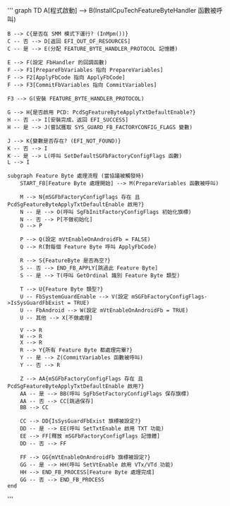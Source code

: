 '''
graph TD
    A[程式啟動] --> B(InstallCpuTechFeatureByteHandler 函數被呼叫)

    B --> C{是否在 SMM 模式下運行? (InMpm())}
    C -- 否 --> D[返回 EFI_OUT_OF_RESOURCES]
    C -- 是 --> E(分配 FEATURE_BYTE_HANDLER_PROTOCOL 記憶體)

    E --> F(設定 FbHandler 的回調函數)
    F --> F1[PrepareFbVariables 指向 PrepareVariables]
    F --> F2[ApplyFbCode 指向 ApplyFbCode]
    F --> F3[CommitFbVariables 指向 CommitVariables]

    F3 --> G(安裝 FEATURE_BYTE_HANDLER_PROTOCOL)

    G --> H{是否啟用 PCD: PcdSgFeatureByteApplyTxtDefaultEnable?}
    H -- 否 --> I[安裝完成，返回 EFI_SUCCESS]
    H -- 是 --> J(嘗試獲取 SYS_GUARD_FB_FACTORYCONFIG_FLAGS 變數)

    J --> K{變數是否存在? (EFI_NOT_FOUND)}
    K -- 否 --> I
    K -- 是 --> L(呼叫 SetDefaultSGFbFactoryConfigFlags 函數)
    L --> I

    subgraph Feature Byte 處理流程 (當協議被觸發時)
        START_FB[Feature Byte 處理開始] --> M(PrepareVariables 函數被呼叫)

        M --> N{mSGFbFactoryConfigFlags 存在 且 PcdSgFeatureByteApplyTxtDefaultEnable 啟用?}
        N -- 是 --> O(呼叫 SgFbInitFactoryConfigFlags 初始化旗標)
        N -- 否 --> P[不做初始化]
        O --> P

        P --> Q(設定 mVtEnableOnAndroidFb = FALSE)
        Q --> R(對每個 Feature Byte 呼叫 ApplyFbCode)

        R --> S{FeatureByte 是否為空?}
        S -- 否 --> END_FB_APPLY[跳過此 Feature Byte]
        S -- 是 --> T(呼叫 GetOrdinal 識別 Feature Byte 類型)

        T --> U{Feature Byte 類型?}
        U -- FbSystemGuardEnable --> V(設定 mSGFbFactoryConfigFlags->IsSysGuardFbExist = TRUE)
        U -- FbAndroid --> W(設定 mVtEnableOnAndroidFb = TRUE)
        U -- 其他 --> X[不做處理]

        V --> R
        W --> R
        X --> R
        R --> Y{所有 Feature Byte 都處理完畢?}
        Y -- 是 --> Z(CommitVariables 函數被呼叫)
        Y -- 否 --> R

        Z --> AA{mSGFbFactoryConfigFlags 存在 且 PcdSgFeatureByteApplyTxtDefaultEnable 啟用?}
        AA -- 是 --> BB(呼叫 SgFbSetFactoryConfigFlags 保存旗標)
        AA -- 否 --> CC[跳過保存]
        BB --> CC

        CC --> DD{IsSysGuardFbExist 旗標被設定?}
        DD -- 是 --> EE(呼叫 SetTxtEnable 啟用 TXT 功能)
        EE --> FF[釋放 mSGFbFactoryConfigFlags 記憶體]
        DD -- 否 --> FF

        FF --> GG{mVtEnableOnAndroidFb 旗標被設定?}
        GG -- 是 --> HH(呼叫 SetVtEnable 啟用 VTx/VTd 功能)
        HH --> END_FB_PROCESS[Feature Byte 處理完成]
        GG -- 否 --> END_FB_PROCESS
    end

'''
